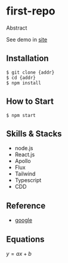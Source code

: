 # first-repo

Abstract

See demo in [site](https://www.google.com/)

## Installation

```shell
$ git clone {addr}
$ cd {addr}
$ npm install

```


## How to Start

`$ npm start`

## Skills & Stacks

- node.js
- React.js
- Apollo
- Flux
- Tailwind
- Typescript
- CDD

## Reference

- [google](https://www.google.com/)


## Equations

$y=ax+b$



